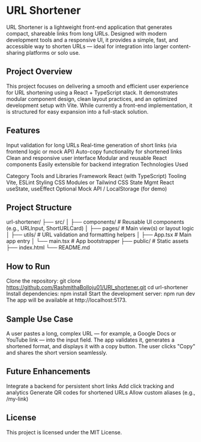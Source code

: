 # URL Shortener

URL Shortener is a lightweight front-end application that generates compact, shareable links from long URLs. Designed with modern development tools and a responsive UI, it provides a simple, fast, and accessible way to shorten URLs — ideal for integration into larger content-sharing platforms or solo use.

## Project Overview

This project focuses on delivering a smooth and efficient user experience for URL shortening using a React + TypeScript stack. It demonstrates modular component design, clean layout practices, and an optimized development setup with Vite. While currently a front-end implementation, it is structured for easy expansion into a full-stack solution.

## Features

Input validation for long URLs
Real-time generation of short links (via frontend logic or mock API)
Auto-copy functionality for shortened links
Clean and responsive user interface
Modular and reusable React components
Easily extensible for backend integration
Technologies Used

Category	Tools and Libraries
Framework	React (with TypeScript)
Tooling	Vite, ESLint
Styling	CSS Modules or Tailwind CSS
State Mgmt	React useState, useEffect
Optional	Mock API / LocalStorage (for demo)

## Project Structure

url-shortener/
├── src/
│   ├── components/        # Reusable UI components (e.g., URLInput, ShortURLCard)
│   ├── pages/             # Main view(s) or layout logic
│   ├── utils/             # URL validation and formatting helpers
│   ├── App.tsx            # Main app entry
│   └── main.tsx           # App bootstrapper
├── public/                # Static assets
├── index.html
└── README.md

## How to Run

Clone the repository:
git clone https://github.com/RashmithaBolloju01/URl_shortener.git
cd url-shortener
Install dependencies:
npm install
Start the development server:
npm run dev
The app will be available at http://localhost:5173.

## Sample Use Case

A user pastes a long, complex URL — for example, a Google Docs or YouTube link — into the input field. The app validates it, generates a shortened format, and displays it with a copy button. The user clicks "Copy" and shares the short version seamlessly.

## Future Enhancements

Integrate a backend for persistent short links
Add click tracking and analytics
Generate QR codes for shortened URLs
Allow custom aliases (e.g., /my-link)

## License

This project is licensed under the MIT License.
